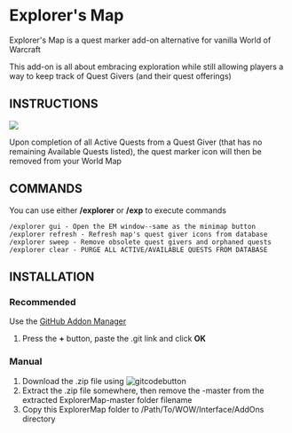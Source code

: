 # Explorer's Map
Explorer's Map is a quest marker add-on alternative for vanilla World of Warcraft

This add-on is all about embracing exploration while still allowing players a way to keep track of Quest Givers (and their quest offerings)

## INSTRUCTIONS
<img align="center" src="https://imgur.com/cOKIdV7.png">

Upon completion of all Active Quests from a Quest Giver (that has no remaining Available Quests listed), the quest marker icon will then be removed from your World Map

## COMMANDS
You can use either **/explorer** or **/exp** to execute commands
```
/explorer gui - Open the EM window--same as the minimap button
/explorer refresh - Refresh map's quest giver icons from database
/explorer sweep - Remove obsolete quest givers and orphaned quests
/explorer clear - PURGE ALL ACTIVE/AVAILABLE QUESTS FROM DATABASE
```

## INSTALLATION

### Recommended
Use the [GitHub Addon Manager](https://gitlab.com/woblight/GitAddonsManager/-/jobs/artifacts/master/download?job=Win64)
1. Press the **+** button, paste the .git link and click **OK**

### Manual
1. Download the .zip file using ![gitcodebutton](https://imgur.com/C79XiBN.png)
2. Extract the .zip file somewhere, then remove the -master from the extracted ExplorerMap-master folder filename
3. Copy this ExplorerMap folder to /Path/To/WOW/Interface/AddOns directory
